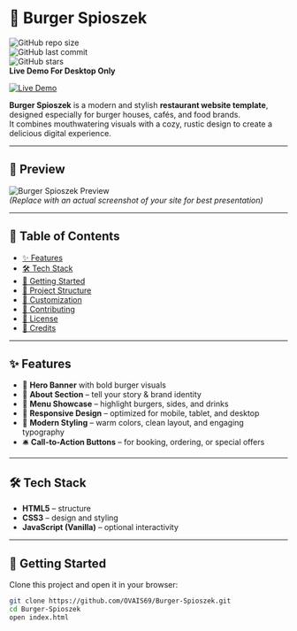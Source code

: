 # 🍔 Burger Spioszek  

![GitHub repo size](https://img.shields.io/github/repo-size/OVAIS69/Burger-Spioszek?color=red)  
![GitHub last commit](https://img.shields.io/github/last-commit/OVAIS69/Burger-Spioszek?color=brightgreen)  
![GitHub stars](https://img.shields.io/github/stars/OVAIS69/Burger-Spioszek?style=social)  
**Live Demo For Desktop Only**

[![Live Demo](https://img.shields.io/badge/Live%20Demo-View%20Here-orange?style=for-the-badge)](https://ovais69.github.io/Burger-Spioszek/)  

**Burger Spioszek** is a modern and stylish **restaurant website template**, designed especially for burger houses, cafés, and food brands.  
It combines mouthwatering visuals with a cozy, rustic design to create a delicious digital experience.  

---

## 📸 Preview  

![Burger Spioszek Preview](Assets/screenshot.png)  
*(Replace with an actual screenshot of your site for best presentation)*  

---

## 📑 Table of Contents  

- [✨ Features](#-features)  
- [🛠 Tech Stack](#-tech-stack)  
- [🚀 Getting Started](#-getting-started)  
- [📂 Project Structure](#-project-structure)  
- [🎨 Customization](#-customization)  
- [🤝 Contributing](#-contributing)  
- [📜 License](#-license)  
- [🙌 Credits](#-credits)  

---

## ✨ Features  

- 🍔 **Hero Banner** with bold burger visuals  
- 📖 **About Section** – tell your story & brand identity  
- 🍟 **Menu Showcase** – highlight burgers, sides, and drinks  
- 📲 **Responsive Design** – optimized for mobile, tablet, and desktop  
- 🎨 **Modern Styling** – warm colors, clean layout, and engaging typography  
- 🛎️ **Call-to-Action Buttons** – for booking, ordering, or special offers  

---

## 🛠 Tech Stack  

- **HTML5** – structure  
- **CSS3** – design and styling  
- **JavaScript (Vanilla)** – optional interactivity  

---

## 🚀 Getting Started  

Clone this project and open it in your browser:  

```bash
git clone https://github.com/OVAIS69/Burger-Spioszek.git
cd Burger-Spioszek
open index.html
